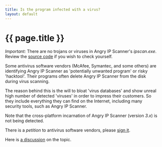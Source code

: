 ```yaml
---
title: Is the program infected with a virus?
layout: default
---
```


{{ page.title }}
================

_Important:_ There are no trojans or viruses in Angry IP Scanner's _ipscan.exe_. Review the [source code](Development) if you wish to check yourself.

Some antivirus software vendors (McAfee, Symantec, and some others) are identifying Angry IP Scanner as 'potentially unwanted program' or risky 'hacktool'.
Their programs often delete Angry IP Scanner from the disk during virus scanning.

The reason behind this is the will to bloat 'virus databases' and show unreal high number of detected 'viruses' in order to impress their customers.
So they include everything they can find on the Internet, including many security tools, such as Angry IP Scanner.

Note that the cross-platform incarnation of Angry IP Scanner (version _3.x_) is not being detected.

There is a _petition_ to antivirus software vendors, please [sign it](http://www.petitiononline.com/angryip/petition.html).

Here is [a discussion](http://forum.avira.com/thread.php?postid=193971) on the topic.
